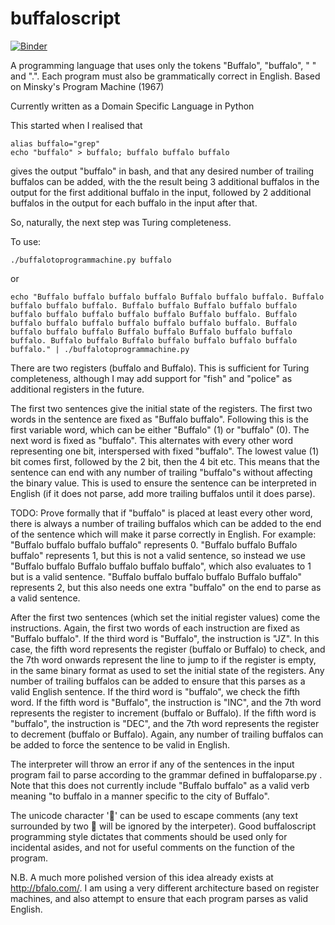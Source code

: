 # buffaloscript
[![Binder](https://mybinder.org/badge_logo.svg)](https://mybinder.org/v2/gh/chigozienri/buffaloscript/master)

A programming language that uses only the tokens "Buffalo", "buffalo", " " and ".". Each program must also be grammatically correct in English. Based on Minsky's Program Machine (1967)

Currently written as a Domain Specific Language in Python

This started when I realised that
```
alias buffalo="grep"
echo "buffalo" > buffalo; buffalo buffalo buffalo
```
gives the output "buffalo" in bash, and that any desired number of trailing buffalos can be added, with the the result being 3 additional buffalos in the output for the first additional buffalo in the input, followed by 2 additional buffalos in the output for each buffalo in the input after that.

So, naturally, the next step was Turing completeness.

To use:
```
./buffalotoprogrammachine.py buffalo
```

or 

```
echo "Buffalo buffalo buffalo buffalo Buffalo buffalo buffalo. Buffalo buffalo buffalo buffalo. Buffalo buffalo Buffalo buffalo buffalo buffalo buffalo buffalo buffalo buffalo Buffalo buffalo. Buffalo buffalo buffalo buffalo buffalo buffalo buffalo buffalo. Buffalo buffalo buffalo buffalo Buffalo buffalo Buffalo buffalo buffalo buffalo. Buffalo buffalo Buffalo buffalo buffalo buffalo buffalo buffalo." | ./buffalotoprogrammachine.py
```

There are two registers (buffalo and Buffalo). This is sufficient for Turing completeness, although I may add support for "fish" and "police" as additional registers in the future.

The first two sentences give the initial state of the registers. The first two words in the sentence are fixed as "Buffalo buffalo". Following this is the first variable word, which can be either "Buffalo" (1) or "buffalo" (0). The next word is fixed as "buffalo". This alternates with every other word representing one bit, interspersed with fixed "buffalo". The lowest value (1) bit comes first, followed by the 2 bit, then the 4 bit etc. This means that the sentence can end with any number of trailing "buffalo"s without affecting the binary value. This is used to ensure the sentence can be interpreted in English (if it does not parse, add more trailing buffalos until it does parse).

TODO: Prove formally that if "buffalo" is placed at least every other word, there is always a number of trailing buffalos which can be added to the end of the sentence which will make it parse correctly in English.
For example: "Buffalo buffalo buffalo buffalo" represents 0. "Buffalo buffalo Buffalo buffalo" represents 1, but this is not a valid sentence, so instead we use "Buffalo buffalo Buffalo buffalo buffalo buffalo", which also evaluates to 1 but is a valid sentence. "Buffalo buffalo buffalo buffalo Buffalo buffalo" represents 2, but this also needs one extra "buffalo" on the end to parse as a valid sentence.

After the first two sentences (which set the initial register values) come the instructions. Again, the first two words of each instruction are fixed as "Buffalo buffalo".
If the third word is "Buffalo", the instruction is "JZ". In this case, the fifth word represents the register (buffalo or Buffalo) to check, and the 7th word onwards represent the line to jump to if the register is empty, in the same binary format as used to set the initial state of the registers. Any number of trailing buffalos can be added to ensure that this parses as a valid English sentence.
If the third word is "buffalo", we check the fifth word. If the fifth word is "Buffalo", the instruction is "INC", and the 7th word represents the register to increment (buffalo or Buffalo). If the fifth word is "buffalo", the instruction is "DEC", and the 7th word represents the register to decrement (buffalo or Buffalo). Again, any number of trailing buffalos can be added to force the sentence to be valid in English.

The interpreter will throw an error if any of the sentences in the input program fail to parse according to the grammar defined in buffaloparse.py . Note that this does not currently include "Buffalo buffalo" as a valid verb meaning "to buffalo in a manner specific to the city of Buffalo".

The unicode character '🐃' can be used to escape comments (any text surrounded by two 🐃 will be ignored by the interpeter). Good buffaloscript
programming style dictates that comments should be used only for incidental asides,
and not for useful comments on the function of the program.


N.B. A much more polished version of this idea already exists at http://bfalo.com/. I am using a very different architecture based on register machines, and also attempt to ensure that each program parses as valid English.
